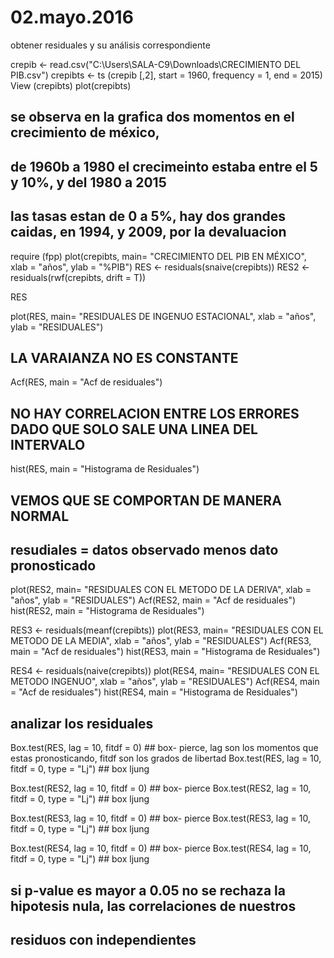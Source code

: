 # 02.mayo.2016
obtener residuales y su análisis correspondiente

crepib <- read.csv("C:\\Users\\SALA-C9\\Downloads\\CRECIMIENTO DEL PIB.csv")
crepibts <- ts (crepib [,2], start = 1960, frequency = 1, end = 2015)
View (crepibts)
plot(crepibts)
## se observa en la grafica dos momentos en el crecimiento de méxico,
## de 1960b a 1980 el crecimeinto estaba entre el 5 y 10%, y del 1980 a 2015
## las tasas estan de 0 a 5%, hay dos grandes caidas, en 1994, y 2009, por la devaluacion

require (fpp)
plot(crepibts, main= "CRECIMIENTO DEL PIB EN MÉXICO", xlab = "años", ylab = "%PIB")
RES <- residuals(snaive(crepibts))
RES2 <- residuals(rwf(crepibts, drift = T))

RES

plot(RES, main= "RESIDUALES DE INGENUO ESTACIONAL", xlab = "años", ylab = "RESIDUALES")
## LA VARAIANZA NO ES CONSTANTE
Acf(RES, main = "Acf de residuales")
## NO HAY CORRELACION ENTRE LOS ERRORES DADO QUE SOLO SALE UNA LINEA DEL INTERVALO
hist(RES, main = "Histograma de Residuales")
## VEMOS QUE SE COMPORTAN DE MANERA NORMAL
## resudiales = datos observado menos dato pronosticado

plot(RES2, main= "RESIDUALES CON EL METODO DE LA DERIVA", xlab = "años", ylab = "RESIDUALES")
Acf(RES2, main = "Acf de residuales")
hist(RES2, main = "Histograma de Residuales")

RES3 <- residuals(meanf(crepibts))
plot(RES3, main= "RESIDUALES CON EL METODO DE LA MEDIA", xlab = "años", ylab = "RESIDUALES")
Acf(RES3, main = "Acf de residuales")
hist(RES3, main = "Histograma de Residuales")

RES4 <- residuals(naive(crepibts))
plot(RES4, main= "RESIDUALES CON EL METODO INGENUO", xlab = "años", ylab = "RESIDUALES")
Acf(RES4, main = "Acf de residuales")
hist(RES4, main = "Histograma de Residuales")

## analizar los residuales

Box.test(RES, lag = 10, fitdf = 0) ## box- pierce, lag son los momentos que estas pronosticando, fitdf son los grados de libertad
Box.test(RES, lag = 10, fitdf = 0, type = "Lj") ## box ljung

Box.test(RES2, lag = 10, fitdf = 0) ## box- pierce
Box.test(RES2, lag = 10, fitdf = 0, type = "Lj") ## box ljung

Box.test(RES3, lag = 10, fitdf = 0) ## box- pierce
Box.test(RES3, lag = 10, fitdf = 0, type = "Lj") ## box ljung

Box.test(RES4, lag = 10, fitdf = 0) ## box- pierce
Box.test(RES4, lag = 10, fitdf = 0, type = "Lj") ## box ljung

## si p-value es mayor a 0.05 no se rechaza la hipotesis nula, las correlaciones de nuestros
## residuos con independientes
